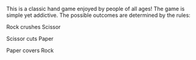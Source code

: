This is a classic hand game enjoyed by people of all ages! The game is simple yet addictive. The possible outcomes are determined by the rules:

Rock crushes Scissor

Scissor cuts Paper

Paper covers Rock